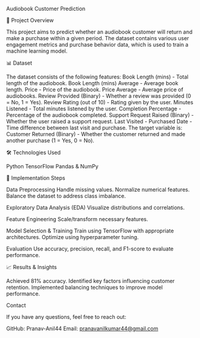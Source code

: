 Audiobook Customer Prediction

📌 Project Overview

This project aims to predict whether an audiobook customer will return and make a purchase within a given period. 
The dataset contains various user engagement metrics and purchase behavior data, which is used to train a machine learning model.

📊 Dataset

The dataset consists of the following features:
Book Length (mins) - Total length of the audiobook.
Book Length (mins) Average - Average book length.
Price - Price of the audiobook.
Price Average - Average price of audiobooks.
Review Provided (Binary) - Whether a review was provided (0 = No, 1 = Yes).
Review Rating (out of 10) - Rating given by the user.
Minutes Listened - Total minutes listened by the user.
Completion Percentage - Percentage of the audiobook completed.
Support Request Raised (Binary) - Whether the user raised a support request.
Last Visited - Purchased Date - Time difference between last visit and purchase.
The target variable is:
Customer Returned (Binary) - Whether the customer returned and made another purchase (1 = Yes, 0 = No).

🛠️ Technologies Used

Python
TensorFlow
Pandas & NumPy

🚀 Implementation Steps

Data Preprocessing
Handle missing values.
Normalize numerical features.
Balance the dataset to address class imbalance.

Exploratory Data Analysis (EDA)
Visualize distributions and correlations.

Feature Engineering
Scale/transform necessary features.

Model Selection & Training
Train using TensorFlow with appropriate architectures.
Optimize using hyperparameter tuning.

Evaluation
Use accuracy, precision, recall, and F1-score to evaluate performance.

📈 Results & Insights

Achieved 81% accuracy.
Identified key factors influencing customer retention.
Implemented balancing techniques to improve model performance.


 Contact

If you have any questions, feel free to reach out:

GitHub: Pranav-Anil44
Email: pranavanilkumar44@gmail.com
